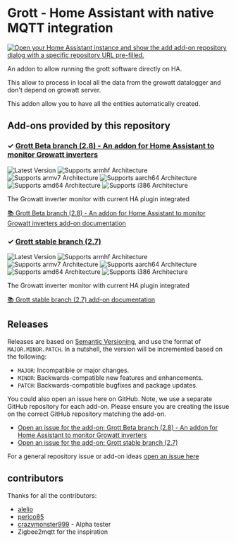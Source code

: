 # Grott - Home Assistant with native MQTT integration

[![Open your Home Assistant instance and show the add add-on repository dialog with a specific repository URL pre-filled.](https://my.home-assistant.io/badges/supervisor_add_addon_repository.svg)](https://my.home-assistant.io/redirect/supervisor_add_addon_repository/?repository_url=https%3A%2F%2Fgithub.com%2Fegguy%2Fgrott-home-assistant-add-on)

An addon to allow running the grott software directly on HA.

This allow to process in local all the data from the growatt datalogger and don't depend on growatt server.

This addon allow you to have all the entities automatically created.


## Add-ons provided by this repository

### &#10003; [Grott Beta branch (2.8) - An addon for Home Assistant to monitor Growatt inverters][addon-grott-current]

![Latest Version][grott-current-version-shield]
![Supports armhf Architecture][grott-current-armhf-shield]
![Supports armv7 Architecture][grott-current-armv7-shield]
![Supports aarch64 Architecture][grott-current-aarch64-shield]
![Supports amd64 Architecture][grott-current-amd64-shield]
![Supports i386 Architecture][grott-current-i386-shield]

The Growatt inverter monitor with current HA plugin integrated

[:books: Grott Beta branch (2.8) - An addon for Home Assistant to monitor Growatt inverters add-on documentation][addon-doc-grott-current]

### &#10003; [Grott stable branch (2.7)][addon-grott]

![Latest Version][grott-version-shield]
![Supports armhf Architecture][grott-armhf-shield]
![Supports armv7 Architecture][grott-armv7-shield]
![Supports aarch64 Architecture][grott-aarch64-shield]
![Supports amd64 Architecture][grott-amd64-shield]
![Supports i386 Architecture][grott-i386-shield]

The Growatt inverter monitor with current HA plugin integrated

[:books: Grott stable branch (2.7) add-on documentation][addon-doc-grott]


## Releases

Releases are based on [Semantic Versioning][semver], and use the format
of ``MAJOR.MINOR.PATCH``. In a nutshell, the version will be incremented
based on the following:

- ``MAJOR``: Incompatible or major changes.
- ``MINOR``: Backwards-compatible new features and enhancements.
- ``PATCH``: Backwards-compatible bugfixes and package updates.

You could also open an issue here on GitHub. Note, we use a separate
GitHub repository for each add-on. Please ensure you are creating the issue
on the correct GitHub repository matching the add-on.

- [Open an issue for the add-on: Grott Beta branch (2.8) - An addon for Home Assistant to monitor Growatt inverters][grott-current-issue]
- [Open an issue for the add-on: Grott stable branch (2.7)][grott-issue]

For a general repository issue or add-on ideas [open an issue here][issue]



[addon-grott-current]: https://github.com/egguy/addon-grott-beta/tree/v0.1.3
[addon-doc-grott-current]: https://github.com/egguy/addon-grott-beta/blob/v0.1.3/README.md
[grott-current-issue]: https://github.com/egguy/addon-grott-beta/issues
[grott-current-version-shield]: https://img.shields.io/badge/version-v0.1.3-blue.svg
[grott-current-aarch64-shield]: https://img.shields.io/badge/aarch64-yes-green.svg
[grott-current-amd64-shield]: https://img.shields.io/badge/amd64-yes-green.svg
[grott-current-armhf-shield]: https://img.shields.io/badge/armhf-yes-green.svg
[grott-current-armv7-shield]: https://img.shields.io/badge/armv7-yes-green.svg
[grott-current-i386-shield]: https://img.shields.io/badge/i386-yes-green.svg
[addon-grott]: https://github.com/egguy/addon-grott/tree/v0.1.7
[addon-doc-grott]: https://github.com/egguy/addon-grott/blob/v0.1.7/README.md
[grott-issue]: https://github.com/egguy/addon-grott/issues
[grott-version-shield]: https://img.shields.io/badge/version-v0.1.7-blue.svg
[grott-aarch64-shield]: https://img.shields.io/badge/aarch64-yes-green.svg
[grott-amd64-shield]: https://img.shields.io/badge/amd64-yes-green.svg
[grott-armhf-shield]: https://img.shields.io/badge/armhf-yes-green.svg
[grott-armv7-shield]: https://img.shields.io/badge/armv7-yes-green.svg
[grott-i386-shield]: https://img.shields.io/badge/i386-yes-green.svg

## contributors

Thanks for all the contributors:

- [alelio](https://github.com/alelio)
- [perico85](https://github.com/perico85)
- [crazymonster999](https://github.com/crazymonster999) - Alpha tester
- Zigbee2mqtt for the inspiration

[gitlabci-shield]: https://gitlab.com/egguy/grott-home-assistant-add-on/badges/master/pipeline.svg
[gitlabci]: https://gitlab.com/egguy/grott-home-assistant-add-on/pipelines
[issue]: https://github.com/egguy/grott-home-assistant-add-on/issues
[license-shield]: https://img.shields.io/github/license/egguy/grott-home-assistant-add-on.svg
[maintenance-shield]: https://img.shields.io/maintenance/yes/2023.svg
[project-stage-shield]: https://img.shields.io/badge/project%20stage-production%20ready-brightgreen.svg
[semver]: http://semver.org/spec/v2.0.0.html